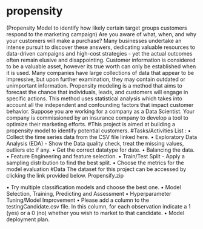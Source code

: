 # propensity
(Propensity Model to identify how likely certain target groups customers respond to the marketing campaign)
Are you aware of what, when, and why your customers will make a purchase? Many businesses undertake an intense pursuit to discover these answers, dedicating valuable resources to data-driven campaigns and high-cost strategies - yet the actual outcomes often remain elusive and disappointing.
Customer information is considered to be a valuable asset, however its true worth can only be established when it is used. Many companies have large collections of data that appear to be impressive, but upon further examination, they may contain outdated or unimportant information. 
Propensity modeling is a method that aims to forecast the chance that individuals, leads, and customers will engage in specific actions. This method uses statistical analysis which takes into account all the independent and confounding factors that impact customer behavior.
Suppose you are working for a company as a Data Scientist. Your company is commissioned by an insurance company to develop a tool to optimize their marketing efforts.
#This project is aimed at building a propensity model to identify potential customers.
#Tasks/Activities List : 
•	Collect the time series data from the CSV file linked here. 
•	Exploratory Data Analysis (EDA) - Show the Data quality check, treat the missing values, outliers etc if any. 
•	Get the correct datatype for date. 
•	Balancing the data.
•	Feature Engineering and feature selection. 
•	Train/Test Split - Apply a sampling distribution to find the best split. 
•	Choose the metrics for the model evaluation 
#Data
The dataset for this project can be accessed by clicking the link provided below.
Propensify.zip

•	Try multiple classification models and choose the best one.
•	Model Selection, Training, Predicting and Assessment 
•	Hyperparameter Tuning/Model Improvement 
•	Please add a column to the testingCandidate.csv file. In this column, for each observation indicate a 1 (yes) or a 0 (no) whether you wish to market to that candidate.
•	Model deployment plan. 


